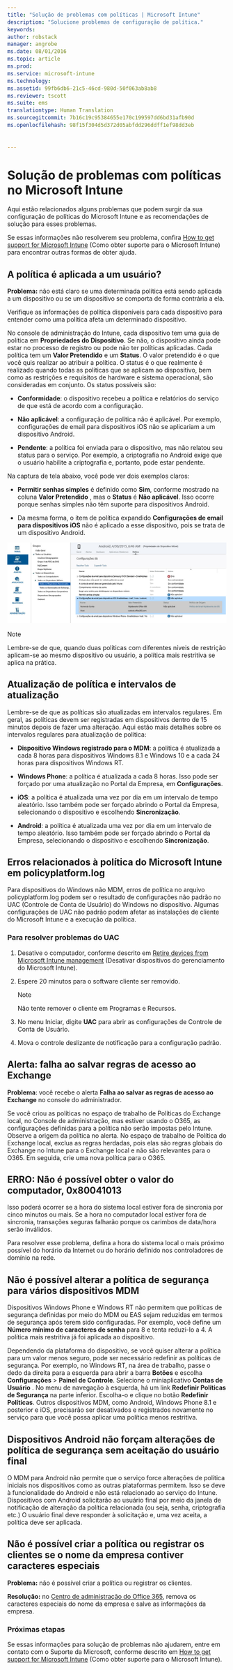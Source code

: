 ```yaml
---
title: "Solução de problemas com políticas | Microsoft Intune"
description: "Solucione problemas de configuração de política."
keywords: 
author: robstack
manager: angrobe
ms.date: 08/01/2016
ms.topic: article
ms.prod: 
ms.service: microsoft-intune
ms.technology: 
ms.assetid: 99fb6db6-21c5-46cd-980d-50f063ab8ab8
ms.reviewer: tscott
ms.suite: ems
translationtype: Human Translation
ms.sourcegitcommit: 7b16c19c95384655e170c199597dd6bd31afb90d
ms.openlocfilehash: 98f15f304d5d372d05abfdd296ddff1ef98dd3eb


---
```


# Solução de problemas com políticas no Microsoft Intune

Aqui estão relacionados alguns problemas que podem surgir da sua configuração de políticas do Microsoft Intune e as recomendações de solução para esses problemas.

Se essas informações não resolverem seu problema, confira [How to get support for Microsoft Intune](how-to-get-support-for-microsoft-intune.md) (Como obter suporte para o Microsoft Intune) para encontrar outras formas de obter ajuda.


## A política é aplicada a um usuário?
**Problema:** não está claro se uma determinada política está sendo aplicada a um dispositivo ou se um dispositivo se comporta de forma contrária a ela.

Verifique as informações de política disponíveis para cada dispositivo para entender como uma política afeta um determinado dispositivo.

No console de administração do Intune, cada dispositivo tem uma guia de política em **Propriedades do Dispositivo**. Se não, o dispositivo ainda pode estar no processo de registro ou pode não ter políticas aplicadas. Cada política tem um **Valor Pretendido** e um **Status**. O valor pretendido é o que você quis realizar ao atribuir a política. O status é o que realmente é realizado quando todas as politicas que se aplicam ao dispositivo, bem como as restrições e requisitos de hardware e sistema operacional, são consideradas em conjunto. Os status possíveis são:

-   **Conformidade**: o dispositivo recebeu a política e relatórios do serviço de que está de acordo com a configuração.

-   **Não aplicável**: a configuração de política não é aplicável. Por exemplo, configurações de email para dispositivos iOS não se aplicariam a um dispositivo Android.

-   **Pendente**: a política foi enviada para o dispositivo, mas não relatou seu status para o serviço. Por exemplo, a criptografia no Android exige que o usuário habilite a criptografia e, portanto, pode estar pendente.

Na captura de tela abaixo, você pode ver dois exemplos claros:

-   **Permitir senhas simples** é definido como **Sim**, conforme mostrado na coluna **Valor Pretendido** , mas o **Status** é **Não aplicável**. Isso ocorre porque senhas simples não têm suporte para dispositivos Android.

-   Da mesma forma, o item de política expandido **Configurações de email para dispositivos iOS** não é aplicado a esse dispositivo, pois se trata de um dispositivo Android.

![Política de dispositivo Intune](../media/Intune-Device-Policy-v.2.jpg)

> [!NOTE]
> Lembre-se de que, quando duas políticas com diferentes níveis de restrição aplicam-se ao mesmo dispositivo ou usuário, a política mais restritiva se aplica na prática.

## Atualização de política e intervalos de atualização
Lembre-se de que as políticas são atualizadas em intervalos regulares. Em geral, as políticas devem ser registradas em dispositivos dentro de 15 minutos depois de fazer uma alteração. Aqui estão mais detalhes sobre os intervalos regulares para atualização de política:

-   **Dispositivo Windows registrado para o MDM**: a política é atualizada a cada 8 horas para dispositivos Windows 8.1 e Windows 10 e a cada 24 horas para dispositivos Windows RT.

-   **Windows Phone**: a política é atualizada a cada 8 horas. Isso pode ser forçado por uma atualização no Portal da Empresa, em **Configurações**.

-   **iOS**: a política é atualizada uma vez por dia em um intervalo de tempo aleatório. Isso também pode ser forçado abrindo o Portal da Empresa, selecionando o dispositivo e escolhendo **Sincronização**.

-   **Android**: a política é atualizada uma vez por dia em um intervalo de tempo aleatório. Isso também pode ser forçado abrindo o Portal da Empresa, selecionando o dispositivo e escolhendo **Sincronização**.

## Erros relacionados à política do Microsoft Intune em policyplatform.log
Para dispositivos do Windows não MDM, erros de política no arquivo policyplatform.log podem ser o resultado de configurações não padrão no UAC (Controle de Conta de Usuário) do Windows no dispositivo. Algumas configurações de UAC não padrão podem afetar as instalações de cliente do Microsoft Intune e a execução da política.

### Para resolver problemas do UAC

1.  Desative o computador, conforme descrito em [Retire devices from Microsoft Intune management](/intune/deploy-use/retire-devices-from-microsoft-intune-management) (Desativar dispositivos do gerenciamento do Microsoft Intune).

2.  Espere 20 minutos para o software cliente ser removido.

    > [!NOTE]
    > Não tente remover o cliente em Programas e Recursos.

3.  No menu Iniciar, digite **UAC** para abrir as configurações de Controle de Conta de Usuário.

4.  Mova o controle deslizante de notificação para a configuração padrão.


## Alerta: falha ao salvar regras de acesso ao Exchange
**Problema**: você recebe o alerta **Falha ao salvar as regras de acesso ao Exchange**  no console do administrador.

Se você criou as políticas no espaço de trabalho de Políticas do Exchange local, no Console de administração, mas estiver usando o O365, as configurações definidas para a política não serão impostas pelo Intune. Observe a origem da política no alerta.  No espaço de trabalho de Política do Exchange local, exclua as regras herdadas, pois elas são regras globais do Exchange no Intune para o Exchange local e não são relevantes para o O365. Em seguida, crie uma nova política para o O365.

## ERRO: Não é possível obter o valor do computador, 0x80041013
Isso poderá ocorrer se a hora do sistema local estiver fora de sincronia por cinco minutos ou mais. Se a hora no computador local estiver fora de sincronia, transações seguras falharão porque os carimbos de data/hora serão inválidos.

Para resolver esse problema, defina a hora do sistema local o mais próximo possível do horário da Internet ou do horário definido nos controladores de domínio na rede.

## Não é possível alterar a política de segurança para vários dispositivos MDM
Dispositivos Windows Phone e Windows RT não permitem que políticas de segurança definidas por meio do MDM ou EAS sejam reduzidas em termos de segurança após terem sido configuradas. Por exemplo, você define um **Número mínimo de caracteres de senha** para 8 e tenta reduzi-lo a 4. A política mais restritiva já foi aplicada ao dispositivo.

Dependendo da plataforma do dispositivo, se você quiser alterar a política para um valor menos seguro, pode ser necessário redefinir as políticas de segurança.
Por exemplo, no Windows RT, na área de trabalho, passe o dedo da direita para a esquerda para abrir a barra **Botões** e escolha **Configurações** &gt; **Painel de Controle**.  Selecione o miniaplicativo **Contas de Usuário** .
No menu de navegação à esquerda, há um link **Redefinir Políticas de Segurança** na parte inferior. Escolha-o e clique no botão **Redefinir Políticas**.
Outros dispositivos MDM, como Android, Windows Phone 8.1 e posterior e iOS, precisarão ser desativados e registrados novamente no serviço para que você possa aplicar uma política menos restritiva.

## Dispositivos Android não forçam alterações de política de segurança sem aceitação do usuário final
O MDM para Android não permite que o serviço force alterações de política iniciais nos dispositivos como as outras plataformas permitem. Isso se deve à funcionalidade do Android e não está relacionado ao serviço do Intune. Dispositivos com Android solicitarão ao usuário final por meio da janela de notificação de alteração da política relacionada (ou seja, senha, criptografia etc.)  O usuário final deve responder à solicitação e, uma vez aceita, a política deve ser aplicada.

## Não é possível criar a política ou registrar os clientes se o nome da empresa contiver caracteres especiais
**Problema:** não é possível criar a política ou registrar os clientes.

**Resolução:** no [Centro de administração do Office 365](https://portal.office.com/), remova os caracteres especiais do nome da empresa e salve as informações da empresa.

### Próximas etapas
Se essas informações para solução de problemas não ajudarem, entre em contato com o Suporte da Microsoft, conforme descrito em [How to get support for Microsoft Intune](how-to-get-support-for-microsoft-intune.md) (Como obter suporte para o Microsoft Intune).



<!--HONumber=Aug16_HO1-->


